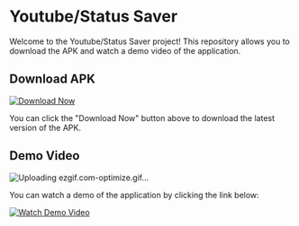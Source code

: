 # Youtube/Status Saver

Welcome to the Youtube/Status Saver project! This repository allows you to download the APK and watch a demo video of the application.

## Download APK

[![Download Now](https://img.shields.io/badge/Download-APK-brightgreen)](https://github.com/Mahsanali0786/Youtube-status-downlaoder/blob/main/status_1.0.0.apk)

You can click the "Download Now" button above to download the latest version of the APK.

## Demo Video
![Uploading ezgif.com-optimize.gif…]()

You can watch a demo of the application by clicking the link below:

[![Watch Demo Video](https://img.shields.io/badge/Watch-Demo%20Video-red)]([https://your-video-link-here](https://github.com/Mahsanali0786/Youtube-status-downlaoder/blob/main/Screen_Recording_20231104-151240.mp4))


